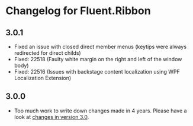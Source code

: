 # Changelog for Fluent.Ribbon

## 3.0.1
- Fixed an issue with closed direct member menus (keytips were always redirected for direct childs)
- Fixed: 22518 (Faulty white margin on the right and left of the window body)
- Fixed: 22516 (Issues with backstage content localization using WPF Localization Extension)

## 3.0.0
- Too much work to write down changes made in 4 years. Please have a look at [changes in version 3.0](https://fluent.codeplex.com/wikipage?title=Changes%20in%20version%203.0&referringTitle=Documentation).